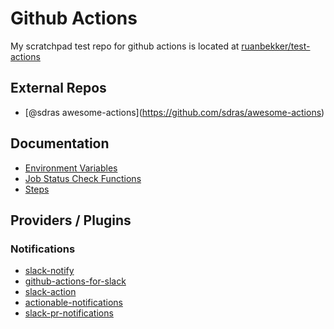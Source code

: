 Github Actions
==============

My scratchpad test repo for github actions is located at [ruanbekker/test-actions](https://github.com/ruanbekker/test-actions)

External Repos
--------------

-   <span class="citation" data-cites="sdras">\[@sdras awesome-actions\]</span>(https://github.com/sdras/awesome-actions)

Documentation
-------------

-   [Environment Variables](https://docs.github.com/en/actions/configuring-and-managing-workflows/using-environment-variables)
-   [Job Status Check Functions](https://docs.github.com/en/actions/reference/context-and-expression-syntax-for-github-actions#job-status-check-functions)
-   [Steps](https://docs.github.com/en/actions/reference/workflow-syntax-for-github-actions#jobsjob_idsteps)

Providers / Plugins
-------------------

### Notifications

-   [slack-notify](https://github.com/marketplace/actions/slack-notify)
-   [github-actions-for-slack](https://github.com/marketplace/actions/github-action-for-slack)
-   [slack-action](https://github.com/abinoda/slack-action)
-   [actionable-notifications](https://github.com/slackapi/template-actionable-notifications)
-   [slack-pr-notifications](https://github.com/marketplace/actions/slack-pr-open-notification)
